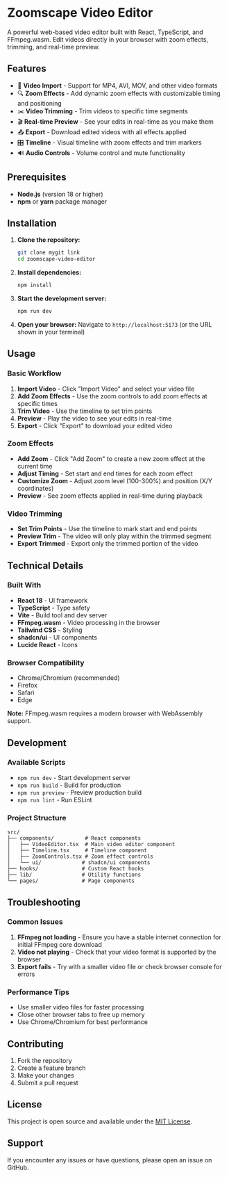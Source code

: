 # Zoomscape Video Editor

A powerful web-based video editor built with React, TypeScript, and FFmpeg.wasm. Edit videos directly in your browser with zoom effects, trimming, and real-time preview.

## Features

- 🎥 **Video Import** - Support for MP4, AVI, MOV, and other video formats
- 🔍 **Zoom Effects** - Add dynamic zoom effects with customizable timing and positioning
- ✂️ **Video Trimming** - Trim videos to specific time segments
- 🎬 **Real-time Preview** - See your edits in real-time as you make them
- 📤 **Export** - Download edited videos with all effects applied
- 🎛️ **Timeline** - Visual timeline with zoom effects and trim markers
- 🔊 **Audio Controls** - Volume control and mute functionality

## Prerequisites

- **Node.js** (version 18 or higher)
- **npm** or **yarn** package manager

## Installation

1. **Clone the repository:**
   ```bash
   git clone mygit link
   cd zoomscape-video-editor
   ```

2. **Install dependencies:**
   ```bash
   npm install
   ```

3. **Start the development server:**
   ```bash
   npm run dev
   ```

4. **Open your browser:**
   Navigate to `http://localhost:5173` (or the URL shown in your terminal)

## Usage

### Basic Workflow

1. **Import Video** - Click "Import Video" and select your video file
2. **Add Zoom Effects** - Use the zoom controls to add zoom effects at specific times
3. **Trim Video** - Use the timeline to set trim points
4. **Preview** - Play the video to see your edits in real-time
5. **Export** - Click "Export" to download your edited video

### Zoom Effects

- **Add Zoom** - Click "Add Zoom" to create a new zoom effect at the current time
- **Adjust Timing** - Set start and end times for each zoom effect
- **Customize Zoom** - Adjust zoom level (100-300%) and position (X/Y coordinates)
- **Preview** - See zoom effects applied in real-time during playback

### Video Trimming

- **Set Trim Points** - Use the timeline to mark start and end points
- **Preview Trim** - The video will only play within the trimmed segment
- **Export Trimmed** - Export only the trimmed portion of the video

## Technical Details

### Built With
- **React 18** - UI framework
- **TypeScript** - Type safety
- **Vite** - Build tool and dev server
- **FFmpeg.wasm** - Video processing in the browser
- **Tailwind CSS** - Styling
- **shadcn/ui** - UI components
- **Lucide React** - Icons

### Browser Compatibility
- Chrome/Chromium (recommended)
- Firefox
- Safari
- Edge

**Note:** FFmpeg.wasm requires a modern browser with WebAssembly support.

## Development

### Available Scripts

- `npm run dev` - Start development server
- `npm run build` - Build for production
- `npm run preview` - Preview production build
- `npm run lint` - Run ESLint

### Project Structure

```
src/
├── components/          # React components
│   ├── VideoEditor.tsx  # Main video editor component
│   ├── Timeline.tsx     # Timeline component
│   ├── ZoomControls.tsx # Zoom effect controls
│   └── ui/             # shadcn/ui components
├── hooks/              # Custom React hooks
├── lib/                # Utility functions
└── pages/              # Page components
```

## Troubleshooting

### Common Issues

1. **FFmpeg not loading** - Ensure you have a stable internet connection for initial FFmpeg core download
2. **Video not playing** - Check that your video format is supported by the browser
3. **Export fails** - Try with a smaller video file or check browser console for errors

### Performance Tips

- Use smaller video files for faster processing
- Close other browser tabs to free up memory
- Use Chrome/Chromium for best performance

## Contributing

1. Fork the repository
2. Create a feature branch
3. Make your changes
4. Submit a pull request

## License

This project is open source and available under the [MIT License](LICENSE).

## Support

If you encounter any issues or have questions, please open an issue on GitHub. 
